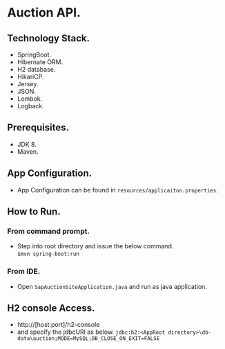 # Auction API.

## Technology Stack.
 - SpringBoot.
 - Hibernate ORM.
 - H2 database.
 - HikariCP.
 - Jersey.
 - JSON.
 - Lombok.
 - Logback.

## Prerequisites.
 - JDK 8.
 - Maven.  

## App Configuration.  
 - App Configuration can be found in ```resources/applicaiton.properties```.  

## How to Run.  
  ### From command prompt.  
  - Step into root directory and issue the below command.  
    ``` $mvn spring-boot:run ```  
  ### From IDE.  
  - Open ```SapAuctionSiteApplication.java``` and run as java application.  

## H2 console Access.
 - http://[host:port]/h2-console
 - and specify the jdbcURl as below.
   ```jdbc:h2:<AppRoot directory>\db-data\auction;MODE=MySQL;DB_CLOSE_ON_EXIT=FALSE```
